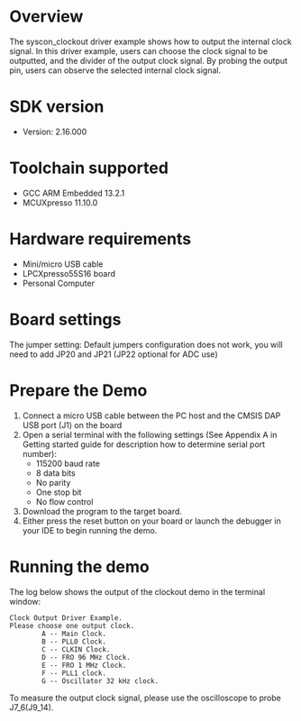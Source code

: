 Overview
========
The syscon_clockout driver example shows how to output the internal clock signal. In this driver example, users can
choose the clock signal to be outputted, and the divider of the output clock signal. By probing the output pin, users
can observe the selected internal clock signal.

SDK version
===========
- Version: 2.16.000

Toolchain supported
===================
- GCC ARM Embedded  13.2.1
- MCUXpresso  11.10.0

Hardware requirements
=====================
- Mini/micro USB cable
- LPCXpresso55S16 board
- Personal Computer

Board settings
==============
The jumper setting:
    Default jumpers configuration does not work,  you will need to add JP20 and JP21 (JP22 optional for ADC use)

Prepare the Demo
================
1.  Connect a micro USB cable between the PC host and the CMSIS DAP USB port (J1) on the board
2.  Open a serial terminal with the following settings (See Appendix A in Getting started guide for description how to determine serial port number):
    - 115200 baud rate
    - 8 data bits
    - No parity
    - One stop bit
    - No flow control
3.  Download the program to the target board.
4.  Either press the reset button on your board or launch the debugger in your IDE to begin running the demo.

Running the demo
================
The log below shows the output of the clockout demo in the terminal window:
~~~~~~~~~~~~~~~~~~~~~~~~~~~~~~~~~~~
Clock Output Driver Example.
Please choose one output clock.
        A -- Main Clock.
        B -- PLL0 Clock.
        C -- CLKIN Clock.
        D -- FRO 96 MHz Clock.
        E -- FRO 1 MHz Clock.
        F -- PLL1 clock.
        G -- Oscillator 32 kHz clock.
~~~~~~~~~~~~~~~~~~~~~~~~~~~~~~~~~~~
To measure the output clock signal, please use the oscilloscope to probe J7_6(J9_14).

